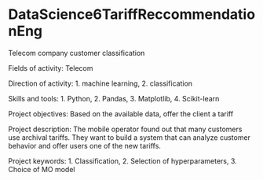 # DataScience6TariffReccommendationEng

Telecom company customer classification

Fields of activity: Telecom

Direction of activity: 1. machine learning, 2. classification

Skills and tools: 1. Python, 2. Pandas, 3. Matplotlib, 4. Scikit-learn

Project objectives: Based on the available data, offer the client a tariff

Project description: The mobile operator found out that many customers use archival tariffs. They want to build a system that can analyze customer behavior and offer users one of the new tariffs.

Project keywords: 1. Classification, 2. Selection of hyperparameters, 3. Choice of MO model
